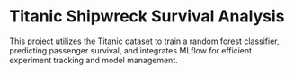 # Titanic Shipwreck Survival Analysis
  This project utilizes the Titanic dataset to train a random forest classifier, predicting passenger survival, and integrates MLflow for efficient experiment tracking and model management.
